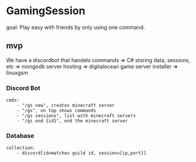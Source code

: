 # GamingSession
goal: Play easy with friends by only using one command.

## mvp
We have a discordbot that handels commands => C#
storing data, sessions, etc => mongodb
server hosting  => digitalocean
game server installer => linuxgsm

### Discord Bot
    cmds: 
        - "/gs new", creates minecraft server
        - "/gs", on top shows commands
        - "/gs sessions", list with minecraft servers
        - "/gs end {id}", end the minecraft server
### Database
    collection:
        - discord[id=matches guild id, session=[ip,port]]

